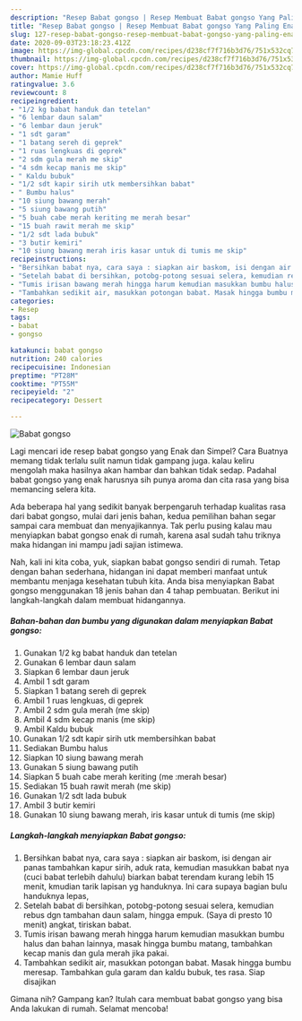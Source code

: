 ```yaml
---
description: "Resep Babat gongso | Resep Membuat Babat gongso Yang Paling Enak"
title: "Resep Babat gongso | Resep Membuat Babat gongso Yang Paling Enak"
slug: 127-resep-babat-gongso-resep-membuat-babat-gongso-yang-paling-enak
date: 2020-09-03T23:18:23.412Z
image: https://img-global.cpcdn.com/recipes/d238cf7f716b3d76/751x532cq70/babat-gongso-foto-resep-utama.jpg
thumbnail: https://img-global.cpcdn.com/recipes/d238cf7f716b3d76/751x532cq70/babat-gongso-foto-resep-utama.jpg
cover: https://img-global.cpcdn.com/recipes/d238cf7f716b3d76/751x532cq70/babat-gongso-foto-resep-utama.jpg
author: Mamie Huff
ratingvalue: 3.6
reviewcount: 8
recipeingredient:
- "1/2 kg babat handuk dan tetelan"
- "6 lembar daun salam"
- "6 lembar daun jeruk"
- "1 sdt garam"
- "1 batang sereh di geprek"
- "1 ruas lengkuas di geprek"
- "2 sdm gula merah me skip"
- "4 sdm kecap manis me skip"
- " Kaldu bubuk"
- "1/2 sdt kapir sirih utk membersihkan babat"
- " Bumbu halus"
- "10 siung bawang merah"
- "5 siung bawang putih"
- "5 buah cabe merah keriting me merah besar"
- "15 buah rawit merah me skip"
- "1/2 sdt lada bubuk"
- "3 butir kemiri"
- "10 siung bawang merah iris kasar untuk di tumis me skip"
recipeinstructions:
- "Bersihkan babat nya, cara saya : siapkan air baskom, isi dengan air panas tambahkan kapur sirih, aduk rata, kemudian masukkan babat nya (cuci babat terlebih dahulu) biarkan babat terendam kurang lebih 15 menit, kmudian tarik lapisan yg handuknya. Ini cara supaya bagian bulu handuknya lepas,"
- "Setelah babat di bersihkan, potobg-potong sesuai selera, kemudian rebus dgn tambahan daun salam, hingga empuk. (Saya di presto 10 menit) angkat, tiriskan babat."
- "Tumis irisan bawang merah hingga harum kemudian masukkan bumbu halus dan bahan lainnya, masak hingga bumbu matang, tambahkan kecap manis dan gula merah jika pakai."
- "Tambahkan sedikit air, masukkan potongan babat. Masak hingga bumbu meresap. Tambahkan gula garam dan kaldu bubuk, tes rasa. Siap disajikan"
categories:
- Resep
tags:
- babat
- gongso

katakunci: babat gongso 
nutrition: 240 calories
recipecuisine: Indonesian
preptime: "PT28M"
cooktime: "PT55M"
recipeyield: "2"
recipecategory: Dessert

---
```



![Babat gongso](https://img-global.cpcdn.com/recipes/d238cf7f716b3d76/751x532cq70/babat-gongso-foto-resep-utama.jpg)

Lagi mencari ide resep babat gongso yang Enak dan Simpel? Cara Buatnya memang tidak terlalu sulit namun tidak gampang juga. kalau keliru mengolah maka hasilnya akan hambar dan bahkan tidak sedap. Padahal babat gongso yang enak harusnya sih punya aroma dan cita rasa yang bisa memancing selera kita.



Ada beberapa hal yang sedikit banyak berpengaruh terhadap kualitas rasa dari babat gongso, mulai dari jenis bahan, kedua pemilihan bahan segar sampai cara membuat dan menyajikannya. Tak perlu pusing kalau mau menyiapkan babat gongso enak di rumah, karena asal sudah tahu triknya maka hidangan ini mampu jadi sajian istimewa.


Nah, kali ini kita coba, yuk, siapkan babat gongso sendiri di rumah. Tetap dengan bahan sederhana, hidangan ini dapat memberi manfaat untuk membantu menjaga kesehatan tubuh kita. Anda bisa menyiapkan Babat gongso menggunakan 18 jenis bahan dan 4 tahap pembuatan. Berikut ini langkah-langkah dalam membuat hidangannya.

<!--inarticleads1-->

##### Bahan-bahan dan bumbu yang digunakan dalam menyiapkan Babat gongso:

1. Gunakan 1/2 kg babat handuk dan tetelan
1. Gunakan 6 lembar daun salam
1. Siapkan 6 lembar daun jeruk
1. Ambil 1 sdt garam
1. Siapkan 1 batang sereh di geprek
1. Ambil 1 ruas lengkuas, di geprek
1. Ambil 2 sdm gula merah (me skip)
1. Ambil 4 sdm kecap manis (me skip)
1. Ambil  Kaldu bubuk
1. Gunakan 1/2 sdt kapir sirih utk membersihkan babat
1. Sediakan  Bumbu halus
1. Siapkan 10 siung bawang merah
1. Gunakan 5 siung bawang putih
1. Siapkan 5 buah cabe merah keriting (me :merah besar)
1. Sediakan 15 buah rawit merah (me skip)
1. Gunakan 1/2 sdt lada bubuk
1. Ambil 3 butir kemiri
1. Gunakan 10 siung bawang merah, iris kasar untuk di tumis (me skip)




<!--inarticleads2-->

##### Langkah-langkah menyiapkan Babat gongso:

1. Bersihkan babat nya, cara saya : siapkan air baskom, isi dengan air panas tambahkan kapur sirih, aduk rata, kemudian masukkan babat nya (cuci babat terlebih dahulu) biarkan babat terendam kurang lebih 15 menit, kmudian tarik lapisan yg handuknya. Ini cara supaya bagian bulu handuknya lepas,
1. Setelah babat di bersihkan, potobg-potong sesuai selera, kemudian rebus dgn tambahan daun salam, hingga empuk. (Saya di presto 10 menit) angkat, tiriskan babat.
1. Tumis irisan bawang merah hingga harum kemudian masukkan bumbu halus dan bahan lainnya, masak hingga bumbu matang, tambahkan kecap manis dan gula merah jika pakai.
1. Tambahkan sedikit air, masukkan potongan babat. Masak hingga bumbu meresap. Tambahkan gula garam dan kaldu bubuk, tes rasa. Siap disajikan




Gimana nih? Gampang kan? Itulah cara membuat babat gongso yang bisa Anda lakukan di rumah. Selamat mencoba!
